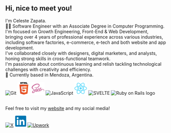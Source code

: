 ## Hi, nice to meet you!

I'm Celeste Zapata.
<br />👩‍💻 Software Engineer with an Associate Degree in Computer Programming.
<br />I'm focused on Growth Engineering, Front-End & Web Development, bringing over 4 years of professional experience across various industries, including software factories, e-commerce, e-tech and both website and app development.
<br />I've collaborated closely with designers, digital marketers, and analysts, honing strong skills in cross-functional teamwork.
<br />I'm passionate about continuous learning and relish tackling technological challenges with creativity and efficiency.
<br />📌 Currently based in Mendoza, Argentina.

<div align="left">
    <img src="https://www.vectorlogo.zone/logos/git-scm/git-scm-icon.svg" alt="Git" width="40" height="40"/>
    <img src="https://raw.githubusercontent.com/devicons/devicon/40cd6bc89a299dc50ac289f8e3b071d0dff49d9c/icons/html5/html5-original-wordmark.svg" alt="HTML5" width="40" height="40"/>
    <img src="https://raw.githubusercontent.com/devicons/devicon/40cd6bc89a299dc50ac289f8e3b071d0dff49d9c/icons/sass/sass-original.svg" alt="Sass" width="40" height="40"/>
    <img src="https://upload.vectorlogo.zone/logos/javascript/images/239ec8a4-163e-4792-83b6-3f6d96911757.svg" alt="JavaScript" width="40" height="40"/>
    <img src="https://raw.githubusercontent.com/devicons/devicon/40cd6bc89a299dc50ac289f8e3b071d0dff49d9c/icons/react/react-original.svg" alt="React" width="40" height="40"/>
    <img src="https://upload.wikimedia.org/wikipedia/commons/thumb/1/1b/Svelte_Logo.svg/1702px-Svelte_Logo.svg.png" alt="SVELTE" width="40" height="40"/>
    <img src="https://upload.wikimedia.org/wikipedia/commons/thumb/6/62/Ruby_On_Rails_Logo.svg/1200px-Ruby_On_Rails_Logo.svg.png" alt="Ruby on Rails logo" width="80" height="40"/>
</div>

<br />Feel free to visit my [website](https://celestezapata.dev) and my social media!

[<img src="https://img.freepik.com/premium-vector/new-twitter-logo-x-2023-twitter-x-logo-vector-download_691560-10794.jpg" alt="X" width="36px"/>](https://x.com/zetadeceleste)
[<img src="https://raw.githubusercontent.com/devicons/devicon/40cd6bc89a299dc50ac289f8e3b071d0dff49d9c/icons/linkedin/linkedin-original.svg" alt="LinkedIn" width="36px"/>](https://www.linkedin.com/in/celeste-zapata/)
[<img src="https://assets-global.website-files.com/5ec7d9f13fc8c0ec8a4c6b26/5ec7d9f1047417c8d845175f_5e91233e241fd868da6ef63d_upwork_bug_square_large.png" alt="Upwork" width="36px"/>](https://www.upwork.com/freelancers/~01595f0b7e3a19fc5d)
